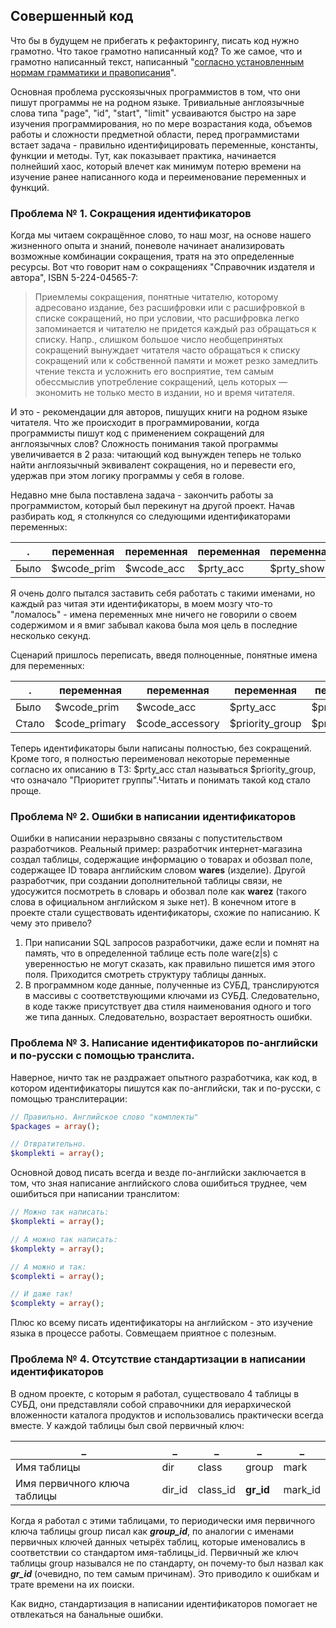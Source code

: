 ## Совершенный код

Что бы в будущем не прибегать к рефакторингу, писать код нужно грамотно. Что такое грамотно написанный код? То же самое, что и грамотно написанный текст, написанный "[согласно установленным нормам грамматики и правописания](https://ru.wikipedia.org/wiki/%D0%93%D1%80%D0%B0%D0%BC%D0%BE%D1%82%D0%BD%D0%BE%D1%81%D1%82%D1%8C)".

Основная проблема русскоязычных программистов в том, что они пишут программы не на родном языке. Тривиальные англоязычные слова типа "page", "id", "start", "limit" усваиваются быстро на заре изучения программирования, но по мере возрастания кода, объемов работы и сложности предметной области, перед программистами встает задача - правильно идентифицировать переменные, константы, функции и методы. Тут, как показывает практика, начинается полнейший хаос, который влечет как минимум потерю времени на изучение ранее написанного кода и переименование переменных и функций.

### Проблема № 1. Сокращения идентификаторов

Когда мы читаем сокращённое слово, то наш мозг, на основе нашего жизненного опыта и знаний, поневоле начинает анализировать возможные комбинации сокращения, тратя на это определенные ресурсы. Вот что говорит нам о сокращениях "Справочник издателя и автора", ISBN 5-224-04565-7:

> Приемлемы сокращения, понятные читателю, которому адресовано издание, без расшифровки или с расшифровкой в списке сокращений, но при условии, что расшифровка легко запоминается и читателю не придется каждый раз обращаться к списку. Напр., слишком большое число необщепринятых сокращений вынуждает читателя часто обращаться к списку сокращений или к собственной памяти и может резко замедлить чтение текста и усложнить его восприятие, тем самым обессмыслив употребление сокращений, цель которых — экономить не только место в издании, но и время читателя.

И это - рекомендации для авторов, пишущих книги на родном языке читателя. Что же происходит в программировании, когда программисты пишут код с применением сокращений для англоязычных слов? Сложность понимания такой программы увеличивается в 2 раза: читающий код вынужден теперь не только найти англоязычный эквивалент сокращения, но и перевести его, удержав при этом логику программы у себя в голове.

Недавно мне была поставлена задача - закончить работы за программистом, который был перекинут на другой проект. Начав разбирать код, я столкнулся со следующими идентификаторами переменных:

. | переменная | переменная | переменная | переменная | переменная | 
--- | --- | --- | --- | --- | --- | 
Было | $wcode_prim | $wcode_acc | $prty_acc | $prty_show | $type_fld

Я очень долго пытался заставить себя работать с такими именами, но каждый раз читая эти идентификаторы, в моем мозгу что-то "ломалось" - имена переменных мне ничего не говорили о своем содержимом и я вмиг забывал какова была моя цель в последние несколько секунд.

Сценарий пришлось переписать, введя полноценные, понятные имена для переменных:

. | переменная | переменная | переменная | переменная | переменная | 
--- | --- | --- | --- | --- | --- | 
Было | $wcode_prim | $wcode_acc | $prty_acc | $prty_show | $type_fld
Стало | $code_primary | $code_accessory | $priority_group | $priority_show | $field_type

Теперь идентификаторы были написаны полностью, без сокращений. Кроме того, я полностью переименовал некоторые переменные согласно их описанию в ТЗ: $prty_acc стал называться $priority_group, что означало "Приоритет группы".Читать и понимать такой код стало проще.

### Проблема № 2. Ошибки в написании идентификаторов

Ошибки в написании неразрывно связаны с попустительством разработчиков. Реальный пример: разработчик интернет-магазина создал таблицы, содержащие информацию о товарах и обозвал поле, содержащее ID товара английским словом **wares** (изделие). Другой разработчик, при создании дополнительной таблицы связи, не удосужится посмотреть в словарь и обозвал поле как **warez** (такого слова в официальном английском я зыке нет). В конечном итоге в проекте стали существовать идентификаторы, схожие по написанию. К чему это привело?

1. При написании SQL запросов разработчики, даже если и помнят на память, что в определенной таблице есть поле ware(z|s) с уверенностью не могут сказать, как правильно пишется имя этого поля. Приходится смотреть структуру таблицы данных.
2. В программном коде данные, полученные из СУБД, транслируются в массивы с соответствующими ключами из СУБД. Следовательно, в коде также присутствует два стиля наименования одного и того же типа данных. Следовательно, возрастает вероятность ошибки.

### Проблема № 3. Написание идентификаторов по-английски и по-русски с помощью транслита.

Наверное, ничто так не раздражает опытного разработчика, как код, в котором идентификаторы пишутся как по-английски, так и по-русски, с помощью транслитерации:

```php
// Правильно. Английское слово "комплекты"
$packages = array();

// Отвратительно.
$komplekti = array();
```

Основной довод писать всегда и везде по-английски заключается в том, что зная написание английского слова ошибиться труднее, чем ошибиться при написании транслитом:

```php
// Можно так написать:
$komplekti = array();

// А можно так написать:
$komplekty = array();

// А можно и так:
$complekti = array();

// И даже так!
$complekty = array();
```

Плюс ко всему писать идентификаторы на английском - это изучение языка в процессе работы. Совмещаем приятное с полезным.

### Проблема № 4. Отсутствие стандартизации в написании идентификаторов

В одном проекте, с которым я работал, существовало 4 таблицы в СУБД, они представляли собой справочники для иерархической вложенности каталога продуктов и использовались практически всегда вместе. У каждой таблицы был свой первичный ключ:

_ | _ | _ | _ | _ | 
--- | --- | --- | --- | --- | 
Имя таблицы | dir | class | group | mark
Имя первичного ключа таблицы | dir_id | class_id | **gr_id** | mark_id

Когда я работал с этими таблицами, то периодически имя первичного ключа таблицы group писал как ***group_id***, по аналогии с именами первичных ключей данных четырёх таблиц, которые именовались в соответствии со стандартом имя-таблицы_id. Первичный же ключ таблицы group назывался не по стандарту, он почему-то был назвал как ***gr_id*** (очевидно, по тем самым причинам). Это приводило к ошибкам и трате времени на их поиски.

Как видно, стандартизация в написании идентификаторов помогает не отвлекаться на банальные ошибки.
